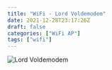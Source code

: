 ```yaml
---
title: "WiFi - Lord Voldemodem"
date: 2021-12-28T23:17:26Z
draft: false
categories: ["WiFi AP"]
tags: ["wifi"]
---
```


![Lord Voldemodem](/img/wifiap/wifi-lordvoldemodem.png)
